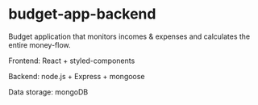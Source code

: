 # budget-app-backend
Budget application that monitors incomes & expenses and calculates the entire money-flow.

Frontend: React + styled-components

Backend: node.js + Express + mongoose

Data storage: mongoDB
